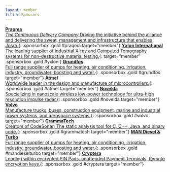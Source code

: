 ```yaml
---
layout: member
title: Sponsors
---
```

[__Praqma__<br/>_The Continuous Delivery Company_ Driving the initiative behind the alliance and delivering the sweat, management and infrastructure that enables Josra.](http://www.praqma.com){: .sponsorbox  .gold #praqma target="member"}
[__Yxlon International__<br/>The leading supplier of industrial X-ray and Computed Tomography systems for non-destructive material testing.](http://www.yxlon.com){: target="member" .sponsorbox .gold #yxlon }
[__Grundfos__<br/>Full range supplier of pumps for heating, air conditioning, irrigation, industry, groundwater, boosting and water.](http://www.grundfos.com){: .sponsorbox .gold #grundfos target="member"}
[__Atmel__<br/>Worldwide leader in the design and manufacture of microcontrollers.](http://www.atmel.com){: .sponsorbox .gold #atmel target="member"}
[__Novelda__<br/>Specializing in nanoscale wireless low-power technology for ultra-high resolution impulse radar.](http://xethru.com){: .sponsorbox .gold #novelda target="member"}
[__Volvo__<br/>Manufacture trucks, buses, construction equipment, marine and industrial power systems, and aerospace systems.](http://www.volvo.com){: .sponsorbox .gold #volvo target="member"}
[__GrammaTech__<br/>Creators of CodeSonar; The static analysis tool for C, C++, Java, and binary code.](http://www.grammatech.com){: .sponsorbox .gold #grammatech target="member"}
[__MAN Diesel & Turbo__<br/>Full range supplier of pumps for heating, air conditioning, irrigation, industry, groundwater, boosting and water.](http://dieselturbo.man.eu){: .sponsorbox .gold #mandieselturbo target="member"}
[__Cryptera__<br/>Leading within encrypted PIN Pads, unattended Payment Terminals, Remote encryption keys.](http://www.cryptera.com){: .sponsorbox .gold #cryptera target="member"}





<div style="clear:both;">&nbsp;</div>
